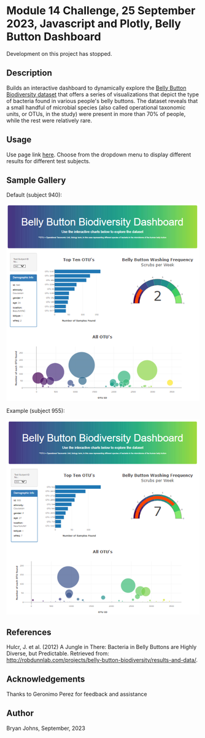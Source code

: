 # Module 14 Challenge, 25 September 2023, Javascript and Plotly, Belly Button Dashboard

Development on this project has stopped.

## Description

Builds an interactive dashboard to dynamically explore the [Belly Button Biodiversity dataset](http://robdunnlab.com/projects/belly-button-biodiversity/) that offers a series of visualizations that depict the type of bacteria found in various people's belly buttons. The dataset reveals that a small handful of microbial species (also called operational taxonomic units, or OTUs, in the study) were present in more than 70% of people, while the rest were relatively rare.

## Usage

Use page link [here](https://johbry17.github.io/14-belly-button-biodiversity-plotly-javascript/). Choose from the dropdown menu to display different results for different test subjects.

## Sample Gallery

Default (subject 940):

![Default Image](static/Images/bellyButtonDefault.png)

Example (subject 955):

![A different sample](static/Images/bellyButton2.png)

## References

Hulcr, J. et al. (2012) A Jungle in There: Bacteria in Belly Buttons are Highly Diverse, but Predictable. Retrieved from: http://robdunnlab.com/projects/belly-button-biodiversity/results-and-data/.

## Acknowledgements

Thanks to Geronimo Perez for feedback and assistance

## Author

Bryan Johns, September, 2023
